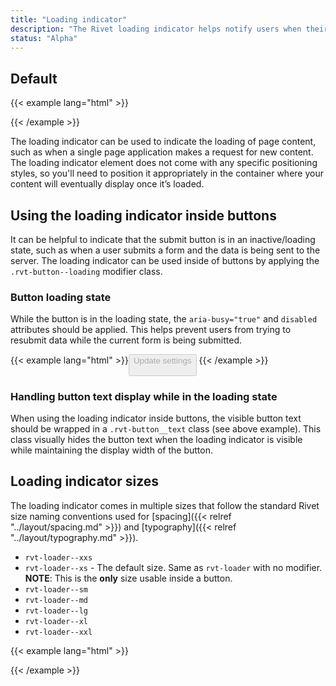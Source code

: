 ```yaml
---
title: "Loading indicator"
description: "The Rivet loading indicator helps notify users when their action is being processed"
status: "Alpha"
---
```

## Default
{{< example lang="html" >}}<div class="rvt-loader" aria-label="Content loading"></div>
{{< /example >}}

The loading indicator can be used to indicate the loading of page content, such as when a single page application makes a request for new content. The loading indicator element does not come with any specific positioning styles, so you'll need to position it appropriately in the container where your content will eventually display once it’s loaded.

## Using the loading indicator inside buttons
It can be helpful to indicate that the submit button is in an inactive/loading state, such as when a user submits a form and the data is being sent to the server. The loading indicator can be used inside of buttons by applying the `.rvt-button--loading` modifier class.

### Button loading state
While the button is in the loading state, the `aria-busy="true"` and `disabled` attributes should be applied. This helps prevent users from trying to resubmit data while the current form is being submitted.

{{< example lang="html" >}}<button class="rvt-button rvt-button--loading" aria-busy="true" disabled>
  <span class="rvt-button__text">Update settings</span>
  <div class="rvt-loader rvt-loader--xs" aria-label="Content loading"></div>
</button>
{{< /example >}}

### Handling button text display while in the loading state
When using the loading indicator inside buttons, the visible button text should be wrapped in a `.rvt-button__text` class (see above example). This class visually hides the button text when the loading indicator is visible while maintaining the display width of the button.

## Loading indicator sizes
The loading indicator comes in multiple sizes that follow the standard Rivet size naming conventions used for [spacing]({{< relref "../layout/spacing.md" >}}) and [typography]({{< relref "../layout/typography.md" >}}).

- `rvt-loader--xxs`
- `rvt-loader--xs` - The default size. Same as `rvt-loader` with no modifier. **NOTE**: This is the **only** size usable inside a button.
- `rvt-loader--sm`
- `rvt-loader--md`
- `rvt-loader--lg`
- `rvt-loader--xl`
- `rvt-loader--xxl`

{{< example lang="html" >}}<div class="rvt-loader rvt-loader--xxs" aria-label="Content loading"></div>
<div class="rvt-loader rvt-loader--xs" aria-label="Content loading"></div>
<div class="rvt-loader rvt-loader--sm" aria-label="Content loading"></div>
<div class="rvt-loader rvt-loader--md" aria-label="Content loading"></div>
<div class="rvt-loader rvt-loader--lg" aria-label="Content loading"></div>
<div class="rvt-loader rvt-loader--xl" aria-label="Content loading"></div>
<div class="rvt-loader rvt-loader--xxl" aria-label="Content loading"></div>
{{< /example >}}
